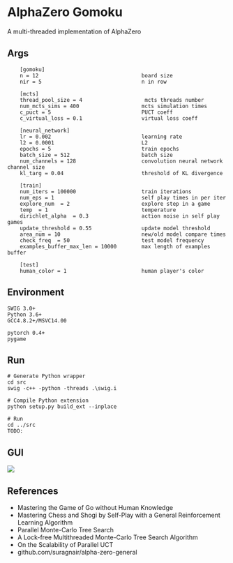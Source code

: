 # AlphaZero Gomoku
A multi-threaded implementation of AlphaZero

## Args
```
    [gomoku]
    n = 12                                 board size
    nir = 5                                n in row

    [mcts]
    thread_pool_size = 4                    mcts threads number
    num_mcts_sims = 400                    mcts simulation times
    c_puct = 5                             PUCT coeff
    c_virtual_loss = 0.1                   virtual loss coeff

    [neural_network]
    lr = 0.002                             learning rate
    l2 = 0.0001                            L2
    epochs = 5                             train epochs
    batch_size = 512                       batch size
    num_channels = 128                     convolution neural network channel size
    kl_targ = 0.04                         threshold of KL divergence

    [train]
    num_iters = 100000                     train iterations
    num_eps = 1                            self play times in per iter
    explore_num  = 2                       explore step in a game
    temp  = 1                              temperature
    dirichlet_alpha  = 0.3                 action noise in self play games
    update_threshold = 0.55                update model threshold
    area_num = 10                          new/old model compare times
    check_freq  = 50                       test model frequency
    examples_buffer_max_len = 10000        max length of examples buffer

    [test]
    human_color = 1                        human player's color
```

## Environment
```
SWIG 3.0+
Python 3.6+
GCC4.8.2+/MSVC14.00

pytorch 0.4+
pygame
```

## Run
```
# Generate Python wrapper
cd src
swig -c++ -python -threads .\swig.i

# Compile Python extension
python setup.py build_ext --inplace

# Run
cd ../src
TODO:

```

## GUI
![](https://github.com/hijkzzz/alpha-zero-gomoku/blob/master/assets/gomoku_gui.png)


## References
* Mastering the Game of Go without Human Knowledge
* Mastering Chess and Shogi by Self-Play with a General Reinforcement Learning Algorithm
* Parallel Monte-Carlo Tree Search
* A Lock-free Multithreaded Monte-Carlo Tree Search Algorithm
* On the Scalability of Parallel UCT
* github.com/suragnair/alpha-zero-general
